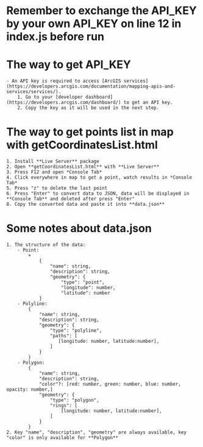# Remember to exchange the API_KEY by your own API_KEY on line 12 in **index.js** before run

# The way to get API_KEY
    - An API key is required to access [ArcGIS services](https://developers.arcgis.com/documentation/mapping-apis-and-services/services/).
        1. Go to your [developer dashboard](https://developers.arcgis.com/dashboard/) to get an API key.
        2. Copy the key as it will be used in the next step.

# The way to get points list in map with **getCoordinatesList.html**
    1. Install **Live Server** package
    2. Open **getCoordinatesList.html** with **Live Server**
    3. Press F12 and open *Console Tab*
    4. Click everywhere in map to get a point, watch results in *Console Tab*
    5. Press "z" to delete the last point
    6. Press "Enter" to convert data to JSON, data will be displayed in **Console Tab** and deleted after press "Enter"
    8. Copy the converted data and paste it into **data.json**

# Some notes about **data.json**
    1. The structure of the data:
        - Point: 
            +   
                {
                    "name": string,
                    "description": string,
                    "geometry": {
                        "type": "point",
                        "longitude": number,
                        "latitude": number
                }
        - Polyline:
            {
                "name": string,
                "description": string,
                "geometry": {
                    "type": "polyline",
                    "paths": [
                       [longitude: number, latitude:number],
                    ]
                }
            }
        - Polygon:
            {
                "name": string,
                "description": string,
                "color"?: [red: number, green: number, blue: number, opacity: number,]
                "geometry": {
                    "type": "polygon",
                    "rings": [
                        [longitude: number, latitude:number],
                    ]
                }
            }
    2. Key "name", "description", "geometry" are always available, key "color" is only available for **Polygon**